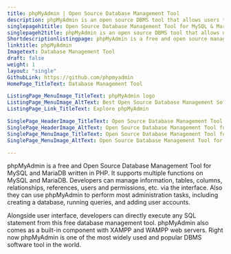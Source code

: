 ```yaml
---
title: phpMyAdmin | Open Source Database Management Tool
description: phpMyAdmin is an open source DBMS tool that allows users to interact and manage various databases including MySQL and MariaDB via web interface.
singlepageh1title: Open Source Database Management Tool for MySQL & MariaDB
singlepageh2title: phpMyAdmin is an open source DBMS tool that allows users to interact and manage various databases including MySQL and MariaDB via web interface.
Shortdescriptionlistingpage: phpMyAdmin is a free and open source management tool for MySQL and MariaDB. It is primarily for PHP based web apps. It is the most popular MySQL management tool.
linktitle: phpMyAdmin
Imagetext: Database Management Tool
draft: false
weight: 1
layout: "single"
GithubLink: https://github.com/phpmyadmin
HomePage_TitleText: Database Management Tool

ListingPage_MenuImage_TitleText: phpMyAdmin logo
ListingPage_MenuImage_AltText: Best Open Source Database Management Software
ListingPage_Link_TitleText: Explore phpMyAdmin

SinglePage_HeaderImage_TitleText: Open Source Database Management Tool for MySQL & MariaDB
SinglePage_HeaderImage_AltText: Open Source Database Management Tool for MySQL & MariaDB
SinglePage_MenuImage_TitleText: Open Source Database Management Tool for MySQL & MariaDB
SinglePage_MenuImage_AltText: Open Source Database Management Tool for MySQL & MariaDB

---
```


phpMyAdmin is a free and Open Source Database Management Tool for MySQL and MariaDB written in PHP. It supports multiple functions on MySQL and MariaDB. Developers can manage information, tables, columns, relationships, references, users and permissions, etc. via the interface. Also they can use phpMyAdmin to perform most administration tasks, including creating a database, running queries, and adding user accounts.

Alongside user interface, developers can directly execute any SQL statement from this free database management tool. phpMyAdmin also comes as a built-in component with XAMPP and WAMPP web servers. Right now phpMyAdmin is one of the most widely used and popular DBMS software tool in the world.